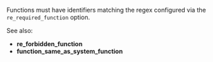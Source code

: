 Functions must have identifiers matching the regex configured via the
`re_required_function` option.

See also:
- **re_forbidden_function**
- **function_same_as_system_function**
